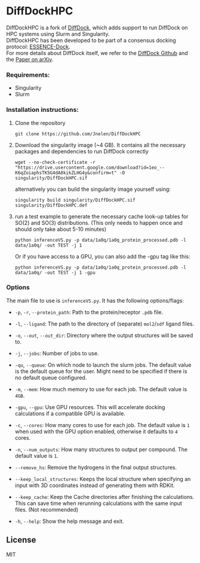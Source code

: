 # DiffDockHPC
DiffDockHPC is a fork of [DiffDock](https://github.com/gcorso/DiffDock), which adds support to run DiffDock on HPC systems using Slurm and Singularity.  
DiffDockHPC has been developed to be part of a consensus docking protocol: [ESSENCE-Dock](https://doi.org/10.26434/chemrxiv-2023-21wtv).  
For more details about DiffDock itself, we refer to the [DiffDock Github](https://github.com/gcorso/DiffDock) and the [Paper on arXiv](https://arxiv.org/abs/2210.01776).

### Requirements:
* Singularity 
* Slurm

### Installation instructions:
1. Clone the repository  
    ```
    git clone https://github.com/Jnelen/DiffDockHPC
    ```
2. Download the singularity image (~4 GB). It contains all the necessary packages and dependencies to run DiffDock correctly

   ```
   wget --no-check-certificate -r "https://drive.usercontent.google.com/download?id=1eo_--K6qZoiaphsTK5G4dA8kikZLHG4y&confirm=t" -O singularity/DiffDockHPC.sif
   ```
   
   alternatively you can build the singularity image yourself using:
   ```
   singularity build singularity/DiffDockHPC.sif singularity/DiffDockHPC.def
   ```  
   
3. run a test example to generate the necessary cache look-up tables for SO(2) and SO(3) distributions. (This only needs to happen once and should only take about 5-10 minutes)  
   ```
   python inferenceVS.py -p data/1a0q/1a0q_protein_processed.pdb -l data/1a0q/ -out TEST -j 1
   ```  
   Or if you have access to a GPU, you can also add the -gpu tag like this:  
   ```
   python inferenceVS.py -p data/1a0q/1a0q_protein_processed.pdb -l data/1a0q/ -out TEST -j 1 -gpu
   ```  

### Options

The main file to use is `inferenceVS.py`. It has the following options/flags:  

- `-p`, `-r`, `--protein_path`: 
  Path to the protein/receptor `.pdb` file.

- `-l`, `--ligand`: 
  The path to the directory of (separate) `mol2`/`sdf` ligand files.

- `-o`, `--out`, `--out_dir`: 
  Directory where the output structures will be saved to.

- `-j`, `--jobs`: 
  Number of jobs to use.

- `-qu`, `--queue`: 
  On which node to launch the slurm jobs. The default value is the default queue for the user. Might need to be specified if there is no default queue configured.

- `-m`, `--mem`: 
  How much memory to use for each job. The default value is `4GB`.

- `-gpu`, `--gpu`: 
  Use GPU resources. This will accelerate docking calculations if a compatible GPU is available.

- `-c`, `--cores`: 
  How many cores to use for each job. The default value is `1` when used with the GPU option enabled, otherwise it defaults to `4` cores.

- `-n`, `--num_outputs`: 
  How many structures to output per compound. The default value is `1`.

- `--remove_hs`: 
  Remove the hydrogens in the final output structures.

- `--keep_local_structures`: 
  Keeps the local structure when specifying an input with 3D coordinates instead of generating them with RDKit.

- `--keep_cache`: 
  Keep the Cache directories after finishing the calculations. This can save time when rerunning calculations with the same input files. (Not recommended)

- `-h`, `--help`: 
  Show the help message and exit.

## License
MIT

